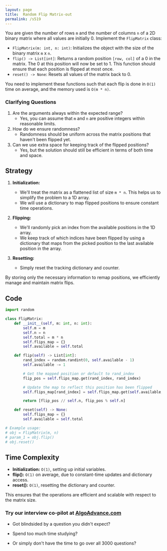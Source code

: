 ```yaml
---
layout: page
title:  Random Flip Matrix-out
permalink: /s519
---
```

You are given the number of rows `m` and the number of columns `n` of a 2D binary matrix where all values are initially 0. Implement the `FlipMatrix` class:
- `FlipMatrix(m: int, n: int)`: Initializes the object with the size of the binary matrix `m` x `n`.
- `flip() -> List[int]`: Returns a random position `[row, col]` of a 0 in the matrix. The 0 at this position will now be set to 1. This function should ensure that each position is flipped at most once.
- `reset() -> None`: Resets all values of the matrix back to 0. 

You need to implement these functions such that each flip is done in `O(1)` time on average, and the memory used is `O(m * n)`.

### Clarifying Questions
1. Are the arguments always within the expected range?
   - Yes, you can assume that `m` and `n` are positive integers within reasonable limits.
2. How do we ensure randomness?
   - Randomness should be uniform across the matrix positions that haven't been flipped yet.
3. Can we use extra space for keeping track of the flipped positions?
   - Yes, but the solution should still be efficient in terms of both time and space.

## Strategy
1. **Initialization:**
   - We'll treat the matrix as a flattened list of size `m * n`. This helps us to simplify the problem to a 1D array.
   - We will use a dictionary to map flipped positions to ensure constant time operations.

2. **Flipping:** 
   - We'll randomly pick an index from the available positions in the 1D array.
   - We keep track of which indices have been flipped by using a dictionary that maps from the picked position to the last available position in the array.

3. **Resetting:** 
   - Simply reset the tracking dictionary and counter.

By storing only the necessary information to remap positions, we efficiently manage and maintain matrix flips.

## Code
```python
import random

class FlipMatrix:
    def __init__(self, m: int, n: int):
        self.m = m
        self.n = n
        self.total = m * n
        self.flips_map = {}
        self.available = self.total

    def flip(self) -> List[int]:
        rand_index = random.randint(0, self.available - 1)
        self.available -= 1

        # Get the mapped position or default to rand_index
        flip_pos = self.flips_map.get(rand_index, rand_index)

        # Update the map to reflect this position has been flipped
        self.flips_map[rand_index] = self.flips_map.get(self.available, self.available)

        return [flip_pos // self.n, flip_pos % self.n]

    def reset(self) -> None:
        self.flips_map = {}
        self.available = self.total

# Example usage:
# obj = FlipMatrix(m, n)
# param_1 = obj.flip()
# obj.reset()
```

## Time Complexity
- **Initialization:** `O(1)`, setting up initial variables.
- **flip():** `O(1)` on average, due to constant-time updates and dictionary access.
- **reset():** `O(1)`, resetting the dictionary and counter.

This ensures that the operations are efficient and scalable with respect to the matrix size.


### Try our interview co-pilot at [AlgoAdvance.com](https://algoAdvance.com)

- Got blindsided by a question you didn't expect?

- Spend too much time studying?

- Or simply don't have the time to go over all 3000 questions?

